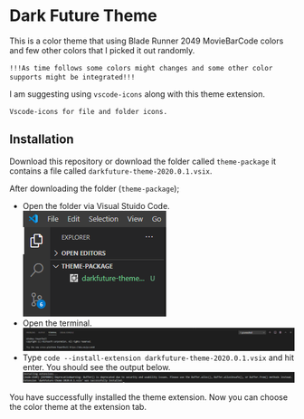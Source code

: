 # Dark Future Theme

This is a color theme that using Blade Runner 2049 MovieBarCode colors and few other colors that I picked it out randomly.

    !!!As time follows some colors might changes and some other color supports might be integrated!!!

I am suggesting using ```vscode-icons``` along with this theme extension. 
    
    Vscode-icons for file and folder icons.

## Installation

Download this repository or download the folder called ```theme-package``` it contains a file called ```darkfuture-theme-2020.0.1.vsix```.

 After downloading the folder (```theme-package```);

* Open the folder via Visual Stuido Code.
![Image of File Explorer](readme-images/image_0.png)
* Open the terminal.
![Image of Terminal Panel](readme-images/image_1.png)
* Type ```code --install-extension darkfuture-theme-2020.0.1.vsix``` and hit enter. You should see the output below.
![Image of Terminal Panel Output](readme-images/image_2.png)

You have successfully installed the theme extension.
Now you can choose the color theme at the extension tab. 


